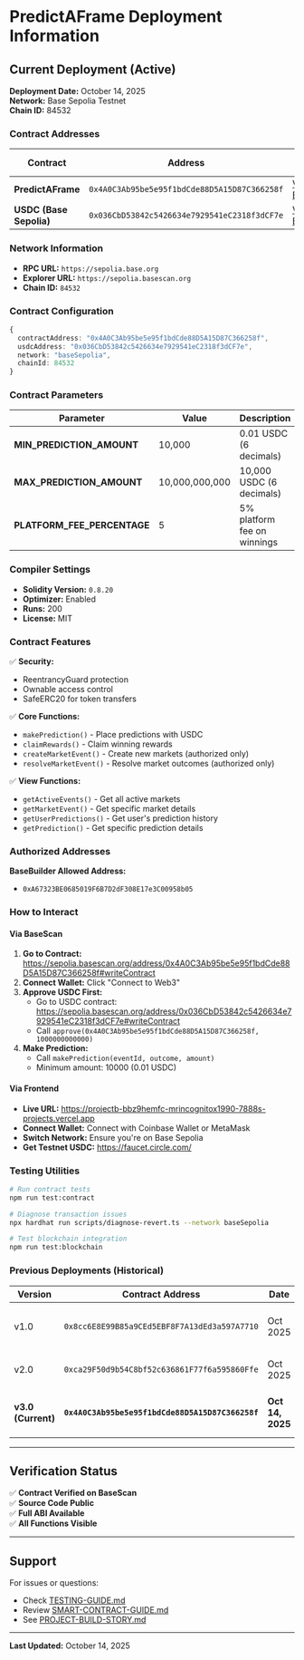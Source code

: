 # PredictAFrame Deployment Information

## Current Deployment (Active)

**Deployment Date:** October 14, 2025  
**Network:** Base Sepolia Testnet  
**Chain ID:** 84532

### Contract Addresses

| Contract | Address | Explorer Link |
|----------|---------|---------------|
| **PredictAFrame** | `0x4A0C3Ab95be5e95f1bdCde88D5A15D87C366258f` | [View on BaseScan](https://sepolia.basescan.org/address/0x4A0C3Ab95be5e95f1bdCde88D5A15D87C366258f) |
| **USDC (Base Sepolia)** | `0x036CbD53842c5426634e7929541eC2318f3dCF7e` | [View on BaseScan](https://sepolia.basescan.org/address/0x036CbD53842c5426634e7929541eC2318f3dCF7e) |

### Network Information

- **RPC URL:** `https://sepolia.base.org`
- **Explorer URL:** `https://sepolia.basescan.org`
- **Chain ID:** `84532`

### Contract Configuration

```typescript
{
  contractAddress: "0x4A0C3Ab95be5e95f1bdCde88D5A15D87C366258f",
  usdcAddress: "0x036CbD53842c5426634e7929541eC2318f3dCF7e",
  network: "baseSepolia",
  chainId: 84532
}
```

### Contract Parameters

| Parameter | Value | Description |
|-----------|-------|-------------|
| **MIN_PREDICTION_AMOUNT** | 10,000 | 0.01 USDC (6 decimals) |
| **MAX_PREDICTION_AMOUNT** | 10,000,000,000 | 10,000 USDC (6 decimals) |
| **PLATFORM_FEE_PERCENTAGE** | 5 | 5% platform fee on winnings |

### Compiler Settings

- **Solidity Version:** `0.8.20`
- **Optimizer:** Enabled
- **Runs:** 200
- **License:** MIT

### Contract Features

✅ **Security:**
- ReentrancyGuard protection
- Ownable access control
- SafeERC20 for token transfers

✅ **Core Functions:**
- `makePrediction()` - Place predictions with USDC
- `claimRewards()` - Claim winning rewards
- `createMarketEvent()` - Create new markets (authorized only)
- `resolveMarketEvent()` - Resolve market outcomes (authorized only)

✅ **View Functions:**
- `getActiveEvents()` - Get all active markets
- `getMarketEvent()` - Get specific market details
- `getUserPredictions()` - Get user's prediction history
- `getPrediction()` - Get specific prediction details

### Authorized Addresses

**BaseBuilder Allowed Address:**
- `0xA67323BE0685019F6B7D2dF308E17e3C00958b05`

### How to Interact

#### Via BaseScan

1. **Go to Contract:** https://sepolia.basescan.org/address/0x4A0C3Ab95be5e95f1bdCde88D5A15D87C366258f#writeContract
2. **Connect Wallet:** Click "Connect to Web3"
3. **Approve USDC First:**
   - Go to USDC contract: https://sepolia.basescan.org/address/0x036CbD53842c5426634e7929541eC2318f3dCF7e#writeContract
   - Call `approve(0x4A0C3Ab95be5e95f1bdCde88D5A15D87C366258f, 1000000000000)`
4. **Make Prediction:**
   - Call `makePrediction(eventId, outcome, amount)`
   - Minimum amount: 10000 (0.01 USDC)

#### Via Frontend

- **Live URL:** https://projectb-bbz9hemfc-mrincognitox1990-7888s-projects.vercel.app
- **Connect Wallet:** Connect with Coinbase Wallet or MetaMask
- **Switch Network:** Ensure you're on Base Sepolia
- **Get Testnet USDC:** https://faucet.circle.com/

### Testing Utilities

```bash
# Run contract tests
npm run test:contract

# Diagnose transaction issues
npx hardhat run scripts/diagnose-revert.ts --network baseSepolia

# Test blockchain integration
npm run test:blockchain
```

### Previous Deployments (Historical)

| Version | Contract Address | Date | Notes |
|---------|-----------------|------|-------|
| v1.0 | `0x8cc6E8E99B85a9CEd5EBF8F7A13dEd3a597A7710` | Oct 2025 | Initial deployment, 1 USDC minimum |
| v2.0 | `0xca29F50d9b54C8bf52c636861F77f6a595860Ffe` | Oct 2025 | Updated to 0.01 USDC minimum |
| **v3.0 (Current)** | **`0x4A0C3Ab95be5e95f1bdCde88D5A15D87C366258f`** | **Oct 14, 2025** | **Full ABI verification, production-ready** |

---

## Verification Status

✅ **Contract Verified on BaseScan**  
✅ **Source Code Public**  
✅ **Full ABI Available**  
✅ **All Functions Visible**

---

## Support

For issues or questions:
- Check [TESTING-GUIDE.md](./TESTING-GUIDE.md)
- Review [SMART-CONTRACT-GUIDE.md](./SMART-CONTRACT-GUIDE.md)
- See [PROJECT-BUILD-STORY.md](./PROJECT-BUILD-STORY.md)

---

**Last Updated:** October 14, 2025

